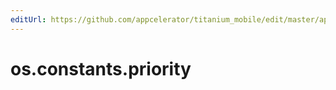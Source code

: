 ```yaml
---
editUrl: https://github.com/appcelerator/titanium_mobile/edit/master/apidoc/NodeJS/os.yml
---
```

# os.constants.priority

<TypeHeader/>

<ApiDocs/>
